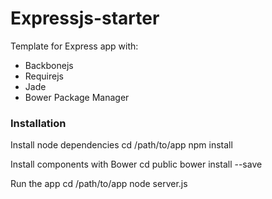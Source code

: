 Expressjs-starter
=================

Template for Express app with:

* Backbonejs
* Requirejs
* Jade
* Bower Package Manager

### Installation

Install node dependencies
    cd /path/to/app
    npm install

Install components with Bower
    cd public
    bower install --save

Run the app
    cd /path/to/app
    node server.js
    